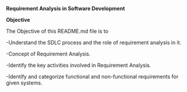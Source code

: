 **Requirement Analysis in Software Development**

**Objective**   

The Objective of this README.md file is to  

-Understand the SDLC process and the role of requirement analysis in it.

-Concept of Requirement Analysis.

-Identify the key activities involved in Requirement Analysis.

-Identify and categorize functional and non-functional requirements for given systems.




